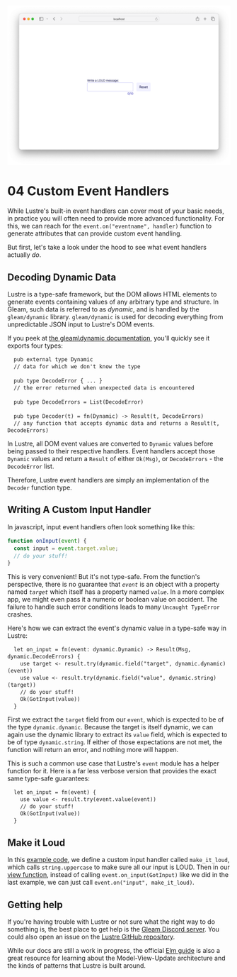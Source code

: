 ![](./header.png)

# 04 Custom Event Handlers

While Lustre's built-in event handlers can cover most of your basic needs, in practice you will often need to provide more advanced functionality. For this, we can reach for the `event.on("eventname", handler)` function to generate attributes that can provide custom event handling.

But first, let's take a look under the hood to see what event handlers actually _do_.

## Decoding Dynamic Data

Lustre is a type-safe framework, but the DOM allows HTML elements to generate events containing values of any arbitrary type and structure. In Gleam, such data is referred to as _dynamic_, and is handled by the `gleam/dynamic` library. `gleam/dynamic` is used for decoding everything from unpredictable JSON input to Lustre's DOM events.

If you peek at [the gleam\dynamic documentation](https://hexdocs.pm/gleam_stdlib/0.17.1/gleam/dynamic/#module-types), you'll quickly see it exports four types:

```gleam
  pub external type Dynamic
  // data for which we don't know the type

  pub type DecodeError { ... }
  // the error returned when unexpected data is encountered

  pub type DecodeErrors = List(DecodeError)

  pub type Decoder(t) = fn(Dynamic) -> Result(t, DecodeErrors)
  // any function that accepts dynamic data and returns a Result(t, DecodeErrors)
```

In Lustre, all DOM event values are converted to `Dynamic` values before being passed to their respective handlers. Event handlers accept those `Dynamic` values and return a `Result` of either `Ok(Msg)`, or `DecodeErrors` - the `DecodeError` list.

Therefore, Lustre event handlers are simply an implementation of the `Decoder` function type.

## Writing A Custom Input Handler

In javascript, input event handlers often look something like this:

```js
function onInput(event) {
  const input = event.target.value;
  // do your stuff!
}
```

This is very convenient! But it's not type-safe. From the function's perspective, there is no guarantee that _`event`_ is an object with a property named _`target`_ which itself has a property named _`value`_. In a more complex app, we might even pass it a numeric or boolean value on accident. The failure to handle such error conditions leads to many `Uncaught TypeError` crashes.

Here's how we can extract the event's dynamic value in a type-safe way in Lustre:

```gleam
  let on_input = fn(event: dynamic.Dynamic) -> Result(Msg, dynamic.DecodeErrors) {
    use target <- result.try(dynamic.field("target", dynamic.dynamic)(event))
    use value <- result.try(dynamic.field("value", dynamic.string)(target))
    // do your stuff!
    Ok(GotInput(value))
  }
```

First we extract the `target` field from our `event`, which is expected to be of the type `dynamic.dynamic`. Because the target is itself dynamic, we can again use the dynamic library to extract its `value` field, which is expected to be of type `dynamic.string`. If either of those expectations are not met, the function will return an error, and nothing more will happen.

This is such a common use case that Lustre's `event` module has a helper function for it. Here is a far less verbose version that provides the exact same type-safe guarantees:

```gleam
  let on_input = fn(event) {
    use value <- result.try(event.value(event))
    // do your stuff!
    Ok(GotInput(value))
  }
```

## Make it Loud

In this [example code](./src/app.gleam#L63), we define a custom input handler called `make_it_loud`, which calls `string.uppercase` to make sure all our input is LOUD. Then in our [view function](./src/app.gleam#L79), instead of calling `event.on_input(GotInput)` like we did in the last example, we can just call `event.on("input", make_it_loud)`.

## Getting help

If you're having trouble with Lustre or not sure what the right way to do
something is, the best place to get help is the [Gleam Discord server](https://discord.gg/Fm8Pwmy).
You could also open an issue on the [Lustre GitHub repository](https://github.com/lustre-labs/lustre/issues).

While our docs are still a work in progress, the official [Elm guide](https://guide.elm-lang.org)
is also a great resource for learning about the Model-View-Update architecture
and the kinds of patterns that Lustre is built around.
